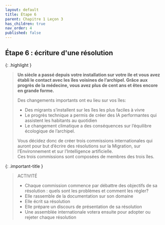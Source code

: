 ```yaml
---
layout: default
title: Étape 6
parent: Chapitre 1 Leçon 3
has_children: true
nav_order: 4
published: false
---
```

## Étape 6 : écriture d'une résolution


{: .highlight }
> **Un siècle a passé depuis votre installation sur votre ile et vous avez établi le contact avec les îles voisines de l’archipel. Grâce aux progrès de la médecine, vous avez plus de cent ans et êtes encore en grande forme.**   
> 
> Des changements importants ont eu lieu sur vos îles:  
> - Des migrants s’installent sur les îles les plus faciles à vivre
> - Le progrès technique a permis de créer des IA performantes qui assistent les habitants au quotidien
> - Le changement climatique a des conséquences sur l’équilibre écologique de l’archipel.  
>
> Vous décidez donc de créer trois commissions internationales qui auront pour but d’écrire des résolutions sur la Migration, sur l’Environnement et sur l’Intelligence artificielle.  
> Ces trois commissions sont composées de membres des trois îles.

{: .important-title }
>  ACTIVITÉ
>
>- Chaque commission commence par débattre des objectifs de sa résolution : quels sont les problèmes et comment les régler?
>- Elle rassemble de la documentation sur son domaine
>- Elle écrit  sa résolution
>- Elle prépare un discours de présentation de sa résolution
>- Une assemblée internationale votera ensuite pour adopter ou rejeter chaque résolution